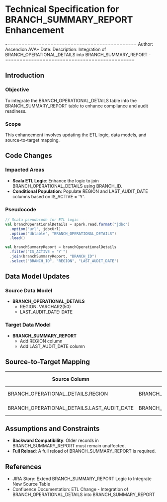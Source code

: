 # Technical Specification for BRANCH_SUMMARY_REPORT Enhancement

-=============================================
Author: Ascendion AVA+
Date: 
Description: Integration of BRANCH_OPERATIONAL_DETAILS into BRANCH_SUMMARY_REPORT
-=============================================

## Introduction

### Objective
To integrate the BRANCH_OPERATIONAL_DETAILS table into the BRANCH_SUMMARY_REPORT table to enhance compliance and audit readiness.

### Scope
This enhancement involves updating the ETL logic, data models, and source-to-target mapping.

## Code Changes

### Impacted Areas
- **Scala ETL Logic**: Enhance the logic to join BRANCH_OPERATIONAL_DETAILS using BRANCH_ID.
- **Conditional Population**: Populate REGION and LAST_AUDIT_DATE columns based on IS_ACTIVE = 'Y'.

### Pseudocode
```scala
// Scala pseudocode for ETL logic
val branchOperationalDetails = spark.read.format("jdbc")
  .option("url", jdbcUrl)
  .option("dbtable", "BRANCH_OPERATIONAL_DETAILS")
  .load()

val branchSummaryReport = branchOperationalDetails
  .filter("IS_ACTIVE = 'Y'")
  .join(branchSummaryReport, "BRANCH_ID")
  .select("BRANCH_ID", "REGION", "LAST_AUDIT_DATE")
```

## Data Model Updates

### Source Data Model
- **BRANCH_OPERATIONAL_DETAILS**
  - REGION: VARCHAR2(50)
  - LAST_AUDIT_DATE: DATE

### Target Data Model
- **BRANCH_SUMMARY_REPORT**
  - Add REGION column
  - Add LAST_AUDIT_DATE column

## Source-to-Target Mapping

| Source Column                     | Target Column                     | Transformation Rule                  |
|-----------------------------------|-----------------------------------|--------------------------------------|
| BRANCH_OPERATIONAL_DETAILS.REGION | BRANCH_SUMMARY_REPORT.REGION      | Populate directly                    |
| BRANCH_OPERATIONAL_DETAILS.LAST_AUDIT_DATE | BRANCH_SUMMARY_REPORT.LAST_AUDIT_DATE | Populate if IS_ACTIVE = 'Y'         |

## Assumptions and Constraints

- **Backward Compatibility**: Older records in BRANCH_SUMMARY_REPORT must remain unaffected.
- **Full Reload**: A full reload of BRANCH_SUMMARY_REPORT is required.

## References

- JIRA Story: Extend BRANCH_SUMMARY_REPORT Logic to Integrate New Source Table
- Confluence Documentation: ETL Change - Integration of BRANCH_OPERATIONAL_DETAILS into BRANCH_SUMMARY_REPORT